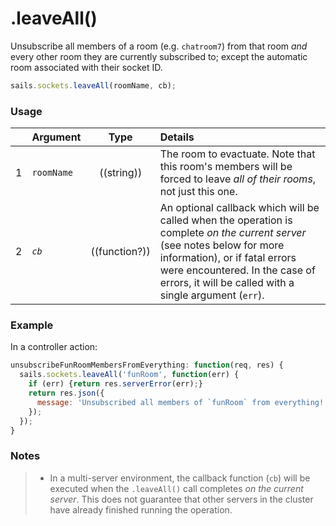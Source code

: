 # .leaveAll()

Unsubscribe all members of a room (e.g. `chatroom7`) from that room _and_ every other room they are currently subscribed to; except the automatic room associated with their socket ID.

```javascript
sails.sockets.leaveAll(roomName, cb);
```


### Usage

|   | Argument   | Type        | Details |
|---|------------|:-----------:|:--------|
| 1 | `roomName`   | ((string)) | The room to evactuate.  Note that this room's members will be forced to leave _all of their rooms_, not just this one.
| 2 | _`cb`_       | ((function?))| An optional callback which will be called when the operation is complete _on the current server_ (see notes below for more information), or if fatal errors were encountered.  In the case of errors, it will be called with a single argument (`err`).

### Example

In a controller action:

```javascript
unsubscribeFunRoomMembersFromEverything: function(req, res) {
  sails.sockets.leaveAll('funRoom', function(err) {
    if (err) {return res.serverError(err);}
    return res.json({
      message: 'Unsubscribed all members of `funRoom` from everything!'
    });
  });
}
```


### Notes
> + In a multi-server environment, the callback function (`cb`) will be executed when the `.leaveAll()` call completes _on the current server_.  This does not guarantee that other servers in the cluster have already finished running the operation.

<docmeta name="displayName" value=".leaveAll()">
<docmeta name="pageType" value="method">

